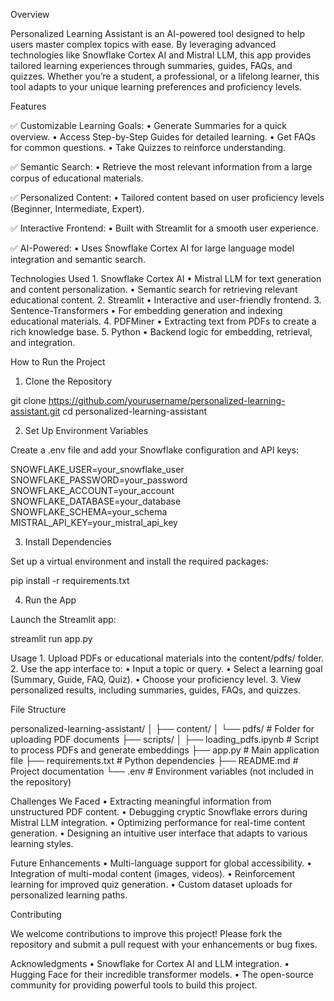 Overview

Personalized Learning Assistant is an AI-powered tool designed to help users master complex topics with ease. By leveraging advanced technologies like Snowflake Cortex AI and Mistral LLM, this app provides tailored learning experiences through summaries, guides, FAQs, and quizzes. Whether you’re a student, a professional, or a lifelong learner, this tool adapts to your unique learning preferences and proficiency levels.

Features

✅ Customizable Learning Goals:
	•	Generate Summaries for a quick overview.
	•	Access Step-by-Step Guides for detailed learning.
	•	Get FAQs for common questions.
	•	Take Quizzes to reinforce understanding.

✅ Semantic Search:
	•	Retrieve the most relevant information from a large corpus of educational materials.

✅ Personalized Content:
	•	Tailored content based on user proficiency levels (Beginner, Intermediate, Expert).

✅ Interactive Frontend:
	•	Built with Streamlit for a smooth user experience.

✅ AI-Powered:
	•	Uses Snowflake Cortex AI for large language model integration and semantic search.

Technologies Used
	1.	Snowflake Cortex AI
	•	Mistral LLM for text generation and content personalization.
	•	Semantic search for retrieving relevant educational content.
	2.	Streamlit
	•	Interactive and user-friendly frontend.
	3.	Sentence-Transformers
	•	For embedding generation and indexing educational materials.
	4.	PDFMiner
	•	Extracting text from PDFs to create a rich knowledge base.
	5.	Python
	•	Backend logic for embedding, retrieval, and integration.

How to Run the Project

1. Clone the Repository

git clone https://github.com/yourusername/personalized-learning-assistant.git
cd personalized-learning-assistant

2. Set Up Environment Variables

Create a .env file and add your Snowflake configuration and API keys:

SNOWFLAKE_USER=your_snowflake_user
SNOWFLAKE_PASSWORD=your_password
SNOWFLAKE_ACCOUNT=your_account
SNOWFLAKE_DATABASE=your_database
SNOWFLAKE_SCHEMA=your_schema
MISTRAL_API_KEY=your_mistral_api_key

3. Install Dependencies

Set up a virtual environment and install the required packages:

pip install -r requirements.txt

4. Run the App

Launch the Streamlit app:

streamlit run app.py

Usage
	1.	Upload PDFs or educational materials into the content/pdfs/ folder.
	2.	Use the app interface to:
	•	Input a topic or query.
	•	Select a learning goal (Summary, Guide, FAQ, Quiz).
	•	Choose your proficiency level.
	3.	View personalized results, including summaries, guides, FAQs, and quizzes.

File Structure

personalized-learning-assistant/
│
├── content/
│   └── pdfs/                 # Folder for uploading PDF documents
├── scripts/
│   ├── loading_pdfs.ipynb    # Script to process PDFs and generate embeddings
├── app.py                    # Main application file
├── requirements.txt          # Python dependencies
├── README.md                 # Project documentation
└── .env                      # Environment variables (not included in the repository)

Challenges We Faced
	•	Extracting meaningful information from unstructured PDF content.
	•	Debugging cryptic Snowflake errors during Mistral LLM integration.
	•	Optimizing performance for real-time content generation.
	•	Designing an intuitive user interface that adapts to various learning styles.

Future Enhancements
	•	Multi-language support for global accessibility.
	•	Integration of multi-modal content (images, videos).
	•	Reinforcement learning for improved quiz generation.
	•	Custom dataset uploads for personalized learning paths.

Contributing

We welcome contributions to improve this project! Please fork the repository and submit a pull request with your enhancements or bug fixes.

Acknowledgments
	•	Snowflake for Cortex AI and LLM integration.
	•	Hugging Face for their incredible transformer models.
	•	The open-source community for providing powerful tools to build this project.
